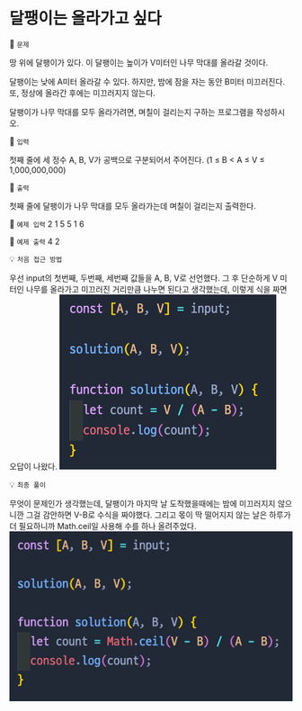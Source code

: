 # 달팽이는 올라가고 싶다

📌 `문제`

땅 위에 달팽이가 있다. 이 달팽이는 높이가 V미터인 나무 막대를 올라갈 것이다.

달팽이는 낮에 A미터 올라갈 수 있다. 하지만, 밤에 잠을 자는 동안 B미터 미끄러진다. 또, 정상에 올라간 후에는 미끄러지지 않는다.

달팽이가 나무 막대를 모두 올라가려면, 며칠이 걸리는지 구하는 프로그램을 작성하시오.

📌 `입력`

첫째 줄에 세 정수 A, B, V가 공백으로 구분되어서 주어진다. (1 ≤ B < A ≤ V ≤ 1,000,000,000)

📌 `출력`

첫째 줄에 달팽이가 나무 막대를 모두 올라가는데 며칠이 걸리는지 출력한다.

📌 `예제 입력`
2 1 5
5 1 6

📌 `예제 출력`
4
2

💡 `처음 접근 방법`

우선 input의 첫번째, 두번째, 세번째 값들을 A, B, V로 선언했다. 그 후 단순하게 V 미터인 나무를 올라가고 미끄러진 거리만큼 나누면 된다고 생각했는데, 이렇게 식을 짜면 오답이 나왔다.
<img src="Image/1.png">

💡 `최종 풀이`

무엇이 문제인가 생각했는데, 달팽이가 마지막 날 도착했을때에는 밤에 미끄러지지 않으니깐 그걸 감안하면 V-B로 수식을 짜야했다. 그리고 몫이 딱 떨어지지 않는 날은 하루가 더 필요하니까 Math.ceil일 사용해 수를 하나 올려주었다.
<img src="Image/2.png">

